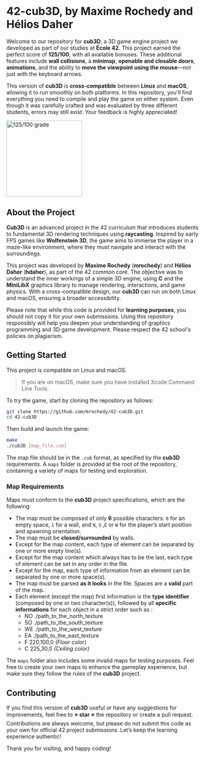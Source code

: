 # 42-cub3D, by Maxime Rochedy and Hélios Daher

Welcome to our repository for **cub3D**, a 3D game engine project we developed as part of our studies at **École 42**. This project earned the perfect score of **125/100**, with all available bonuses. These additional features include **wall collisions**, a **minimap**, **openable and closable doors**, **animations**, and the ability to **move the viewpoint using the mouse**—not just with the keyboard arrows.

This version of **cub3D** is **cross-compatible** between **Linux** and **macOS**, allowing it to run smoothly on both platforms. In this repository, you'll find everything you need to compile and play the game on either system. Even though it was carefully crafted and was evaluated by three different students, errors may still exist. Your feedback is highly appreciated!

<img width="198" alt="125/100 grade" src="https://github.com/user-attachments/assets/708486c1-c045-40d6-ab0c-e5dc3650a50d">

## About the Project

**Cub3D** is an advanced project in the 42 curriculum that introduces students to fundamental 3D rendering techniques using **raycasting**. Inspired by early FPS games like **Wolfenstein 3D**, the game aims to immerse the player in a maze-like environment, where they must navigate and interact with the surroundings.

This project was developed by **Maxime Rochedy** (**mrochedy**) and **Hélios Daher** (**hdaher**), as part of the 42 common core. The objective was to understand the inner workings of a simple 3D engine, using **C** and the **MiniLibX** graphics library to manage rendering, interactions, and game physics. With a cross-compatible design, our **cub3D** can run on both Linux and macOS, ensuring a broader accessibility.

Please note that while this code is provided for **learning purposes**, you should not copy it for your own submissions. Using this repository responsibly will help you deepen your understanding of graphics programming and 3D game development. Please respect the 42 school's policies on plagiarism.

## Getting Started

This project is compatible on Linux and macOS.

> If you are on macOS, make sure you have installed Xcode Command Line Tools.

To try the game, start by cloning the repository as follows:

```bash
git clone https://github.com/mrochedy/42-cub3D.git
cd 42-cub3D
```

Then build and launch the game:

```bash
make
./cub3D [map_file.cub]
```

The map file should be in the `.cub` format, as specified by the **cub3D** requirements. A `maps` folder is provided at the root of the repository, containing a variety of maps for testing and exploration.

### Map Requirements

Maps must conform to the **cub3D** project specifications, which are the following:

- The map must be composed of only **6** possible characters: `0` for an empty space, `1` for a wall, and `N`, `S` ,`E` or `W` for the player’s start position and spawning orientation.
- The map must be **closed/surrounded** by walls.
- Except for the map content, each type of element can be separated by one or more empty line(s).
- Except for the map content which always has to be the last, each type of element can be set in any order in the file.
- Except for the map, each type of information from an element can be separated by one or more space(s).
- The map must be parsed **as it looks** in the file. Spaces are a **valid** part of the map.
- Each element (except the map) first information is the **type identifier** (composed by one or two character(s)), followed by all **specific informations** for each object in a strict order such as :
  - NO ./path_to_the_north_texture
  - SO ./path_to_the_south_texture
  - WE ./path_to_the_west_texture
  - EA ./path_to_the_east_texture
  - F 220,100,0 _(Floor color)_
  - C 225,30,0 _(Ceiling color)_

The `maps` folder also includes some invalid maps for testing purposes. Feel free to create your own maps to enhance the gameplay experience, but make sure they follow the rules of the **cub3D** project.

## Contributing

If you find this version of **cub3D** useful or have any suggestions for improvements, feel free to **⭐️ star ⭐️** the repository or create a pull request. Contributions are always welcome, but please do not submit this code as your own for official 42 project submissions. Let’s keep the learning experience authentic!

Thank you for visiting, and happy coding!
